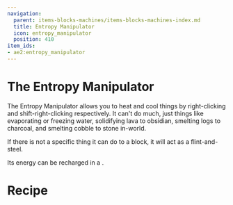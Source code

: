 ```yaml
---
navigation:
  parent: items-blocks-machines/items-blocks-machines-index.md
  title: Entropy Manipulator
  icon: entropy_manipulator
  position: 410
item_ids:
- ae2:entropy_manipulator
---
```


# The Entropy Manipulator

<ItemImage id="entropy_manipulator" scale="4" />

The Entropy Manipulator allows you to heat and cool things by right-clicking and shift-right-clicking respectively. It can't do much,
just things like evaporating or freezing water, solidifying lava to obsidian, smelting logs to charcoal, and smelting cobble to stone in-world.

If there is not a specific thing it can do to a block, it will act as a flint-and-steel.

Its energy can be recharged in a <ItemLink id="charger" />.

# Recipe

<RecipeFor id="entropy_manipulator" />
